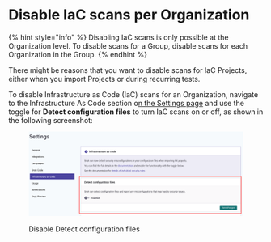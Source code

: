 # Disable IaC scans per Organization

{% hint style="info" %}
Disabling IaC scans is only possible at the Organization level. To disable scans for a Group, disable scans for each Organization in the Group.
{% endhint %}

There might be reasons that you want to disable scans for IaC Projects, either when you import Projects or during recurring tests.

To disable Infrastructure as Code (IaC) scans for an Organization, navigate to the Infrastructure As Code section o[n the Settings page](https://app.snyk.io/manage/cloud-config) and use the toggle for **Detect configuration files** to turn IaC scans on or off, as shown in the following screenshot:

<figure><img src="../../.gitbook/assets/image (66) (3) (1).png" alt="Disable Detect configuration files"><figcaption><p>Disable Detect configuration files</p></figcaption></figure>
